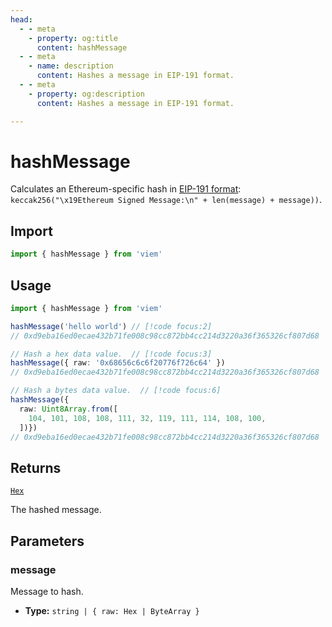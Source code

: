 ```yaml
---
head:
  - - meta
    - property: og:title
      content: hashMessage
  - - meta
    - name: description
      content: Hashes a message in EIP-191 format.
  - - meta
    - property: og:description
      content: Hashes a message in EIP-191 format.

---
```


# hashMessage

Calculates an Ethereum-specific hash in [EIP-191 format](https://eips.ethereum.org/EIPS/eip-191): `keccak256("\x19Ethereum Signed Message:\n" + len(message) + message))`.

## Import

```ts
import { hashMessage } from 'viem'
```

## Usage

```ts
import { hashMessage } from 'viem'

hashMessage('hello world') // [!code focus:2]
// 0xd9eba16ed0ecae432b71fe008c98cc872bb4cc214d3220a36f365326cf807d68

// Hash a hex data value.  // [!code focus:3]
hashMessage({ raw: '0x68656c6c6f20776f726c64' })
// 0xd9eba16ed0ecae432b71fe008c98cc872bb4cc214d3220a36f365326cf807d68

// Hash a bytes data value.  // [!code focus:6]
hashMessage({ 
  raw: Uint8Array.from([
    104, 101, 108, 108, 111, 32, 119, 111, 114, 108, 100,
  ])})
// 0xd9eba16ed0ecae432b71fe008c98cc872bb4cc214d3220a36f365326cf807d68
```

## Returns

[`Hex`](/docs/glossary/types#hex)

The hashed message.

## Parameters

### message

Message to hash.

- **Type:** `string | { raw: Hex | ByteArray }`

 
